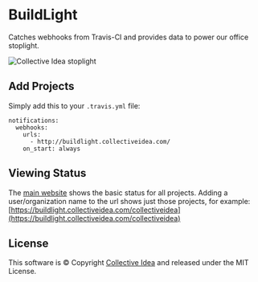 # BuildLight

Catches webhooks from Travis-CI and provides data to power our office stoplight.

![Collective Idea stoplight](https://buildlight.collectiveidea.com/collectiveidea.gif)

## Add Projects

Simply add this to your `.travis.yml` file:

```
notifications:
  webhooks:
    urls:
      - http://buildlight.collectiveidea.com/
    on_start: always
```

## Viewing Status

The [main website](https://buildlight.collectiveidea.com/) shows the basic status for all projects. Adding a user/organization name to the url shows just those projects, for example: [https://buildlight.collectiveidea.com/collectiveidea](https://buildlight.collectiveidea.com/collectiveidea)  

## License

This software is © Copyright [Collective Idea](http://collectiveidea.com) and released under the MIT License.

